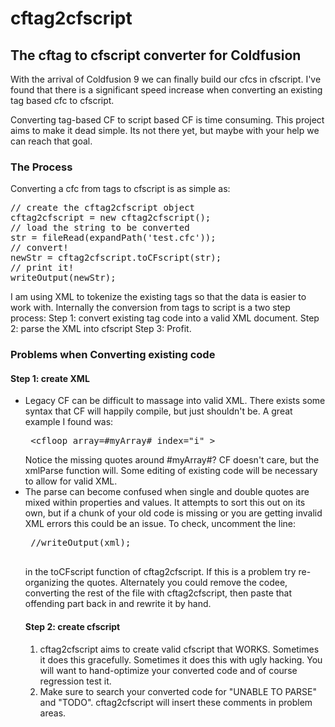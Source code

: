 cftag2cfscript
==============

<h2>The cftag to cfscript converter for Coldfusion</h2>

With the arrival of Coldfusion 9 we can finally build our cfcs in cfscript. I've found that there is a significant speed increase when converting an existing tag based cfc to cfscript. 

Converting tag-based CF to script based CF is time consuming. This project aims to make it dead simple. Its not there yet, but maybe with your help we can reach that goal. 

<h3>The Process</h3>

Converting a cfc from tags to cfscript is as simple as:
<pre>
// create the cftag2cfscript object
cftag2cfscript = new cftag2cfscript();
// load the string to be converted
str = fileRead(expandPath('test.cfc'));
// convert!
newStr = cftag2cfscript.toCFscript(str);
// print it!
writeOutput(newStr);
</pre>

I am using XML to tokenize the existing tags so that the data is easier to work with. Internally the conversion from tags to script is a two step process:
Step 1: convert existing tag code into a valid XML document. 
Step 2: parse the XML into cfscript
Step 3: Profit. 

<h3>Problems when Converting existing code</h3>
<h4>Step 1: create XML</h4>
<ul>
<li>
Legacy CF can be difficult to massage into valid XML. There exists some syntax that CF will happily compile, but just shouldn't be. A great example I found was:
<pre>
 &lt;cfloop array=#myArray# index="i" &gt;
</pre>
Notice the missing quotes around #myArray#?  CF doesn't care, but the xmlParse function will. Some editing of existing code will be necessary to allow for valid XML. 
</li>
<li>
 The parse can become confused when single and double quotes are mixed within properties and values. It attempts to sort this out on its own, but if a chunk of your old code is missing or you are getting invalid XML errors this could be an issue. To check, uncomment the line:
 <pre>
 //writeOutput(xml);
 </pre>
 in the toCFscript function of cftag2cfscript. If this is a problem try re-organizing the quotes. Alternately you could remove the codee, converting the rest of the file with cftag2cfscript, then paste that offending part back in and rewrite it by hand. 
</li>
</ol>
<h4>Step 2: create cfscript</h4>
<ol>
<li>
cftag2cfscript aims to create valid cfscript that WORKS. Sometimes it does this gracefully. Sometimes it does this with ugly hacking. You will want to hand-optimize your converted code and of course regression test it. 
</li>
<li>
Make sure to search your converted code for "UNABLE TO PARSE" and "TODO". cftag2cfscript will insert these comments in problem areas. 
</li>
</ol>



